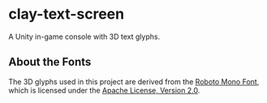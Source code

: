 # clay-text-screen

A Unity in-game console with 3D text glyphs.

## About the Fonts

The 3D glyphs used in this project are derived from the [Roboto Mono
Font](https://fonts.google.com/specimen/Roboto+Mono), which is licensed under
the [Apache License, Version 2.0](http://www.apache.org/licenses/LICENSE-2.0).
